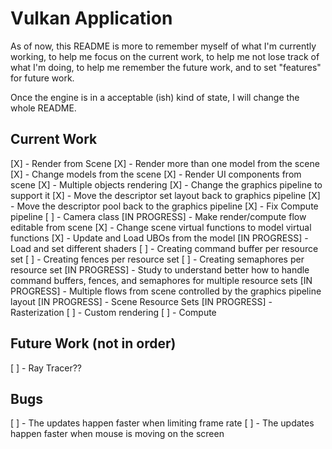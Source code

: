 # Vulkan Application

As of now, this README is more to remember myself of what I'm currently working, to help me focus on the current work, 
to help me not lose track of what I'm doing, to help me remember the future work, and to set "features" for future work.

Once the engine is in a acceptable (ish) kind of state, I will change the whole README.

## Current Work

[X] - Render from Scene
[X] - Render more than one model from the scene
[X] - Change models from the scene
[X] - Render UI components from scene
[X] - Multiple objects rendering
	[X] - Change the graphics pipeline to support it
	[X] - Move the descriptor set layout back to graphics pipeline
	[X] - Move the descriptor pool back to the graphics pipeline
[X] - Fix Compute pipeline
[ ] - Camera class
[IN PROGRESS] - Make render/compute flow editable from scene
	[X] - Change scene virtual functions to model virtual functions
	[X] - Update and Load UBOs from the model 
	[IN PROGRESS] - Load and set different shaders
		[ ] - Creating command buffer per resource set
		[ ] - Creating fences per resource set
		[ ] - Creating semaphores per resource set
		[IN PROGRESS] - Study to understand better how to handle command buffers, fences, and semaphores for multiple resource sets 
	[IN PROGRESS] - Multiple flows from scene controlled by the graphics pipeline layout
		[IN PROGRESS] - Scene Resource Sets
		[IN PROGRESS] - Rasterization
		[ ] - Custom rendering
		[ ] - Compute
## Future Work (not in order)

[ ] - Ray Tracer??

## Bugs

[ ] - The updates happen faster when limiting frame rate
[ ] - The updates happen faster when mouse is moving on the screen

